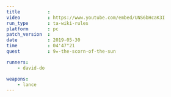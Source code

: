 ```yaml
---
title          :
video          : https://www.youtube.com/embed/UNS6bHcaK3I
run_type       : ta-wiki-rules
platform       : pc
patch_version  : 
date           : 2019-05-30
time           : 04'47"21
quest          : 9★-the-scorn-of-the-sun

runners:
    - david-do

weapons:
    - lance
---
```

